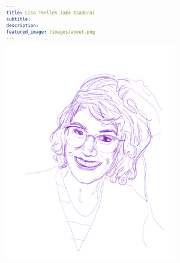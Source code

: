 ```yaml
---
title: Lisa Terlles (aka Isadora)
subtitle: 
description: 
featured_image: /images/about.png
---
```


![](/images/about_petit.png)